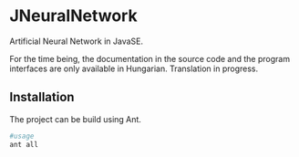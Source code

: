 # JNeuralNetwork
Artificial Neural Network in JavaSE.

For the time being, the documentation in the source code and the program interfaces are only available in Hungarian. Translation in progress.

## Installation
The project can be build using Ant.
```sh
#usage
ant all
```
